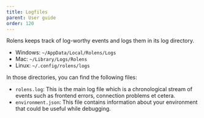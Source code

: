 ```yaml
---
title: Logfiles
parent: User guide
order: 120
---
```


Rolens keeps track of log-worthy events and logs them in its log directory.

* Windows: `~/AppData/Local/Rolens/Logs`
* Mac: `~/Library/Logs/Rolens`
* Linux: `~/.config/rolens/logs`

In those directories, you can find the following files:

* `rolens.log`: This is the main log file which is a chronological stream of events such as frontend errors, connection problems et cetera.
* `environment.json`: This file contains information about your environment that could be useful while debugging.
